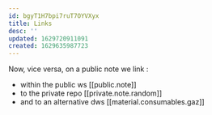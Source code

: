 ```yaml
---
id: bgyT1H7bpi7ruT7OYVXyx
title: Links
desc: ''
updated: 1629720911091
created: 1629635987723
---
```


Now, vice versa, on a public note we link : 

- within the public ws [[public.note]]
- to the private repo [[private.note.random]]
- and to an alternative dws [[material.consumables.gaz]]
